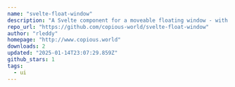 ```yaml
---
name: "svelte-float-window"
description: "A Svelte component for a moveable floating window - with a slot and a resize corner."
repo_url: "https://github.com/copious-world/svelte-float-window"
author: "rleddy"
homepage: "http://www.copious.world"
downloads: 2
updated: "2025-01-14T23:07:29.859Z"
github_stars: 1
tags: 
  - ui
---
```


